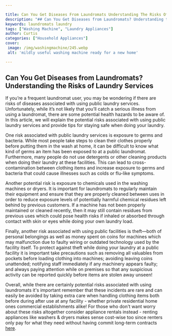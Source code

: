 ```yaml
---

title: Can You Get Diseases From Laundromats Understanding The Risks Of Laundry Services
description: "## Can You Get Diseases from Laundromats? Understanding the Risks of Laundry Services...you wont regret reading on"
keywords: laundromats laundry
tags: ["Washing Machine", "Laundry Appliances"]
author: Curtis
categories: ["Household Appliances"]
cover: 
 image: /img/washingmachine/245.webp
 alt: 'mildly useful washing machine ready for a new home'

---
```


## Can You Get Diseases from Laundromats? Understanding the Risks of Laundry Services 

If you’re a frequent laundromat user, you may be wondering if there are risks of diseases associated with using public laundry services. Unfortunately, while it’s not likely that you’ll catch a serious illness from using a laundromat, there are some potential health hazards to be aware of. In this article, we will explain the potential risks associated with using public laundry services and provide tips for staying safe when doing your laundry. 

One risk associated with public laundry services is exposure to germs and bacteria. While most people take steps to clean their clothes properly before putting them in the wash at home, it can be difficult to know what kind of germs an item has been exposed to at a public laundromat. Furthermore, many people do not use detergents or other cleaning products when doing their laundry at these facilities. This can lead to cross-contamination between clothing items and increase exposure to germs and bacteria that could cause illnesses such as colds or flu-like symptoms. 

Another potential risk is exposure to chemicals used in the washing machines or dryers. It is important for laundromats to regularly maintain their equipment and ensure that they are properly cleaned between uses in order to reduce exposure levels of potentially harmful chemical residues left behind by previous customers. If a machine has not been properly maintained or cleaned recently, then it may still contain residues from previous uses which could pose health risks if inhaled or absorbed through contact with skin or eyes while doing your own laundry load. 

Finally, another risk associated with using public facilities is theft—both of personal belongings as well as money spent on coins for machines which may malfunction due to faulty wiring or outdated technology used by the facility itself. To protect against theft while doing your laundry at a public facility it is important take precautions such as removing all valuables from pockets before loading clothing into machines; avoiding leaving coins unattended; notifying staff immediately if any machinery appears faulty; and always paying attention while on premises so that any suspicious activity can be reported quickly before items are stolen away unseen! 

Overall, while there are certainly potential risks associated with using laundromats it's important remember that these incidents are rare and can easily be avoided by taking extra care when handling clothing items both before during after use at any facility - whether private residential home ones commercial establishments alike! For those who don't want worry about these risks altogether consider appliance rentals instead - renting appliances like washers & dryers makes sense cost-wise too since renters only pay for what they need without having commit long-term contracts [here](./pages/appliance-rental).
